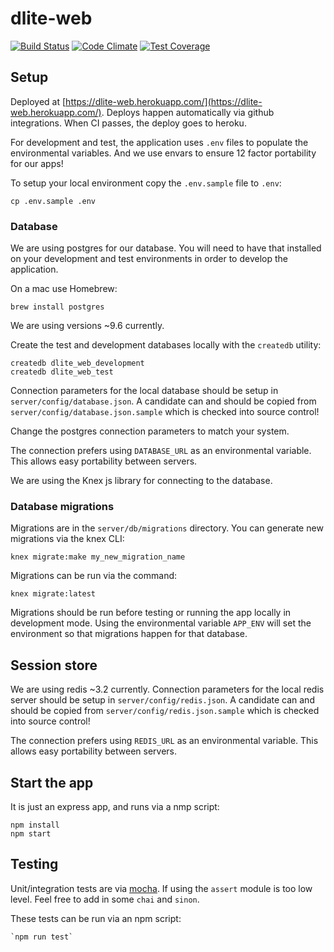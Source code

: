 # dlite-web

[![Build Status](https://travis-ci.org/stateofca/dlite-web.svg?branch=master)](https://travis-ci.org/stateofca/dlite-web) [![Code Climate](https://codeclimate.com/github/stateofca/dlite-web/badges/gpa.svg)](https://codeclimate.com/github/stateofca/dlite-web) [![Test Coverage](https://codeclimate.com/github/stateofca/dlite-web/badges/coverage.svg)](https://codeclimate.com/github/stateofca/dlite-web/coverage)

## Setup

Deployed at [https://dlite-web.herokuapp.com/](https://dlite-web.herokuapp.com/).
Deploys happen automatically via github integrations. When CI passes, the deploy goes to heroku.

For development and test, the application uses `.env` files to populate
the environmental variables. And we use envars to ensure 12 factor
portability for our apps!

To setup your local environment copy the `.env.sample` file to `.env`:

    cp .env.sample .env

### Database

We are using postgres for our database. You will need to have that
installed on your development and test environments in order to develop
the application.

On a mac use Homebrew:

    brew install postgres

We are using versions ~9.6 currently.

Create the test and development databases locally with the `createdb`
utility:

    createdb dlite_web_development
    createdb dlite_web_test

Connection parameters for the local database should be setup in
`server/config/database.json`. A candidate can and should be copied from
`server/config/database.json.sample` which is checked into source
control!

Change the postgres connection parameters to match your system.

The connection prefers using `DATABASE_URL` as an environmental
variable. This allows easy portability between servers.

We are using the Knex js library for connecting to the database.

### Database migrations

Migrations are in the `server/db/migrations` directory. You can generate
new migrations via the knex CLI:

    knex migrate:make my_new_migration_name

Migrations can be run via the command:

    knex migrate:latest

Migrations should be run before testing or running the app locally in
development mode. Using the environmental variable `APP_ENV` will set
the environment so that migrations happen for that database.

## Session store

We are using redis ~3.2 currently.
Connection parameters for the local redis server should be setup in
`server/config/redis.json`. A candidate can and should be copied from
`server/config/redis.json.sample` which is checked into source control!

The connection prefers using `REDIS_URL` as an environmental
variable. This allows easy portability between servers.

## Start the app

It is just an express app, and runs via a nmp script:

    npm install
    npm start

## Testing

Unit/integration tests are via [mocha](https://mochajs.org/). If using the `assert`
module is too low level. Feel free to add in some `chai` and `sinon`.

These tests can be run via an npm script:

    `npm run test`

